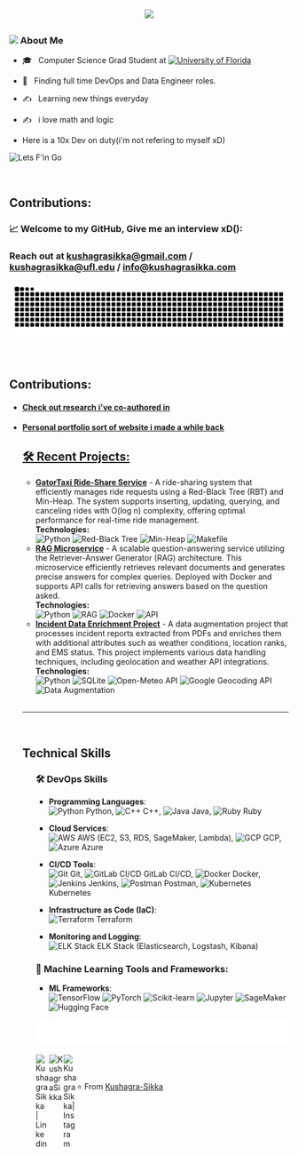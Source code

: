 <h1 align="center">
    <img src="https://readme-typing-svg.herokuapp.com/?font=Fira+Code&size=35&color=00FF00&center=true&vCenter=true&width=500&height=70&duration=2000&lines=Hi+There!+👋;+I'm+Kushagra+Sikka!;" />
</h1>
<div>
<div align="left"> 
  <h3> <img src="https://img.icons8.com/ios-glyphs/30/000000/source-code.png" width="50"> About Me </h3>
  <!-- ### About Me &nbsp; <img src="https://img.icons8.com/ios-glyphs/30/000000/source-code.png" alt="GitHub" width="25"/> -->

  

- 🎓 &nbsp; Computer Science Grad Student at <a href="https://www.ufl.edu"><img src="https://www.ufl.edu/wp-content/uploads/sites/5/2023/09/UF-logo.png" alt="University of Florida" width="80"/></a>
- 🌱 &nbsp; Finding full time DevOps and Data Engineer roles.
- ✍️ &nbsp; Learning new things everyday
- ✍️ &nbsp; i love math and logic

- Here is a 10x Dev on duty(i'm not refering to myself xD)

![Lets F'in Go](https://github.com/Wilfred/Learning-Cuis/blob/master/CuisLiftsAboveItsWeight.png?raw=true)
  
  
</div> 
<br>
<h2>Contributions:</h2>

<!--   GitHub stats graph -->
### 📈 Welcome to my GitHub, Give me an interview xD():
### Reach out at kushagrasikka@gmail.com / kushagrasikka@ufl.edu / info@kushagrasikka.com

<!--   green snake -->
![BEPb's github activity graph](https://raw.githubusercontent.com/BEPb/BEPb/output/github-contribution-grid-snake.svg)
<!--   stats + languages -->                    
<br>
<!-- <a href="https://github-readme-stats.vercel.app/api?username=KushagraSikka&show_icons=true&theme=radical">
  <img align="center" src="https://github-readme-stats.vercel.app/api?username=KushagraSikka&show_icons=true&theme=radical" />
</a> -->
<!-- <a href="https://github-readme-stats.vercel.app/api/top-langs/?username=KushagraSikka&langs_count=10&theme=radical">
  <img align="center" src="https://github-readme-stats.vercel.app/api/top-langs/?username=KushagraSikka&langs_count=20&theme=radical" />
</a> -->

<h2>Contributions:</h2>
<ul>
  <li>
    <h4><a href ="https://www.researchgate.net/profile/Kushagra-Sikka-2">Check out research i've co-authored in </h4>
<li>    
<h4><a href ="https://kushagrasikka.com"> Personal portfolio sort of website i made a while back </h4>  
<h2>🛠 Recent Projects:</h2>
<ul>
  <li>
    <strong><a href="https://github.com/KushagraSikka/Gator_taxi_maintenance_">GatorTaxi Ride-Share Service</a></strong> - A ride-sharing system that efficiently manages ride requests using a Red-Black Tree (RBT) and Min-Heap. The system supports inserting, updating, querying, and canceling rides with O(log n) complexity, offering optimal performance for real-time ride management.
    <br><strong>Technologies:</strong>
    <br> 
    <img src="https://img.shields.io/badge/Python-3776AB?style=for-the-badge&logo=python&logoColor=white" alt="Python">
    <img src="https://img.shields.io/badge/Red--Black%20Tree-228B22?style=for-the-badge" alt="Red-Black Tree">
    <img src="https://img.shields.io/badge/Min--Heap-FFD700?style=for-the-badge" alt="Min-Heap">
    <img src="https://img.shields.io/badge/Makefile-1E90FF?style=for-the-badge" alt="Makefile">
  </li>
  <li>
    <strong><a href="https://github.com/KushagraSikka/RAG_Microservice-">RAG Microservice</a></strong> - A scalable question-answering service utilizing the Retriever-Answer Generator (RAG) architecture. This microservice efficiently retrieves relevant documents and generates precise answers for complex queries. Deployed with Docker and supports API calls for retrieving answers based on the question asked.
    <br><strong>Technologies:</strong>
    <br> 
    <img src="https://img.shields.io/badge/Python-3776AB?style=for-the-badge&logo=python&logoColor=white" alt="Python">
    <img src="https://img.shields.io/badge/RAG-FF4500?style=for-the-badge" alt="RAG">
    <img src="https://img.shields.io/badge/Docker-2496ED?style=for-the-badge&logo=docker&logoColor=white" alt="Docker">
    <img src="https://img.shields.io/badge/API-008080?style=for-the-badge" alt="API">
  </li>
  <li>
    <strong><a href="https://github.com/KushagraSikka/Incident_Data_Enrichment_Project">Incident Data Enrichment Project</a></strong> - A data augmentation project that processes incident reports extracted from PDFs and enriches them with additional attributes such as weather conditions, location ranks, and EMS status. This project implements various data handling techniques, including geolocation and weather API integrations.
    <br><strong>Technologies:</strong>
    <br> 
    <img src="https://img.shields.io/badge/Python-3776AB?style=for-the-badge&logo=python&logoColor=white" alt="Python">
    <img src="https://img.shields.io/badge/SQLite-003B57?style=for-the-badge&logo=sqlite&logoColor=white" alt="SQLite">
    <img src="https://img.shields.io/badge/Open--Meteo%20API-4682B4?style=for-the-badge" alt="Open-Meteo API">
    <img src="https://img.shields.io/badge/Google%20Geocoding%20API-34A853?style=for-the-badge&logo=googlemaps&logoColor=white" alt="Google Geocoding API">
    <img src="https://img.shields.io/badge/Data%20Augmentation-FFD700?style=for-the-badge" alt="Data Augmentation">
  </li>
</ul>
<br>
<hr>
<br>


<h2>Technical Skills</h2>
<ul>

### 🛠 DevOps Skills

- **Programming Languages**:  
  <img src="https://img.icons8.com/color/48/000000/python.png" alt="Python" width="25"/> Python,
  <img src="https://img.icons8.com/color/48/000000/c-plus-plus-logo.png" alt="C++" width="25"/> C++,
  <img src="https://img.icons8.com/color/48/000000/java-coffee-cup-logo.png" alt="Java" width="25"/> Java,
  <img src="https://img.icons8.com/color/48/000000/ruby-programming-language.png" alt="Ruby" width="25"/> Ruby

- **Cloud Services**:  
  <img src="https://img.icons8.com/color/48/000000/amazon-web-services.png" alt="AWS" width="25"/> AWS (EC2, S3, RDS, SageMaker, Lambda),
  <img src="https://img.icons8.com/color/48/000000/google-cloud.png" alt="GCP" width="25"/> GCP,
  <img src="https://www.vectorlogo.zone/logos/microsoft_azure/microsoft_azure-icon.svg" alt="Azure" width="25"/> Azure

- **CI/CD Tools**:  
   <img src="https://img.icons8.com/color/48/000000/git.png" alt="Git" width="25"/> Git,
  <img src="https://img.icons8.com/color/48/000000/gitlab.png" alt="GitLab CI/CD" width="25"/> GitLab CI/CD,
  <img src="https://img.icons8.com/color/48/000000/docker.png" alt="Docker" width="25"/> Docker,
  <img src="https://img.icons8.com/color/48/000000/jenkins.png" alt="Jenkins" width="25"/> Jenkins,
  <img src="https://www.vectorlogo.zone/logos/getpostman/getpostman-icon.svg" alt="Postman" width="25"/> Postman,
  <img src="https://img.icons8.com/color/48/000000/kubernetes.png" alt="Kubernetes" width="25"/> Kubernetes

- **Infrastructure as Code (IaC)**:  
  <img src="https://img.icons8.com/color/48/000000/terraform.png" alt="Terraform" width="25"/> Terraform

- **Monitoring and Logging**:  
  <img src="https://www.vectorlogo.zone/logos/elasticco_kibana/elasticco_kibana-icon.svg" alt="ELK Stack" width="25"/> ELK Stack (Elasticsearch, Logstash, Kibana)

### 🤖 Machine Learning Tools and Frameworks:

- **ML Frameworks**:  
   <img src="https://img.shields.io/badge/TensorFlow-FF6F00?style=for-the-badge&logo=tensorflow&logoColor=white" alt="TensorFlow">
  <img src="https://img.shields.io/badge/PyTorch-EE4C2C?style=for-the-badge&logo=pytorch&logoColor=white" alt="PyTorch">
  <img src="https://img.shields.io/badge/Scikit--Learn-F7931E?style=for-the-badge&logo=scikit-learn&logoColor=white" alt="Scikit-learn">
  <img src="https://img.shields.io/badge/Jupyter-F37626?style=for-the-badge&logo=jupyter&logoColor=white" alt="Jupyter">
  <img src="https://img.shields.io/badge/SageMaker-FF9900?style=for-the-badge&logo=amazonaws&logoColor=white" alt="SageMaker">
  <img src="https://img.shields.io/badge/Hugging%20Face-FFDA66?style=for-the-badge&logo=huggingface&logoColor=black" alt="Hugging Face">

![BEPb's github activity graph](https://github.com/developer-kush/developer-kush/blob/main/README/techstack.svg)


 <a href="https://www.linkedin.com/in/KushagraSikka/">
   <img align="left" alt="KushagraSikka | Linkedin" width="24px" src="https://github.com/piyushP7pravin/piyushP7pravin/blob/master/Linkedin.svg" />
  </a>
  <a href="mailto:kushagrasikka@gmail.com">
    <img align="left" alt=KushagraSikka | Gmail" width="26px" src="https://github.com/piyushP7pravin/piyushP7pravin/blob/master/Gmail.svg" />
  </a>                                                                                                                                    
  <a href="https://www.instagram.com/kushagrasikka/">
    <img align="left" alt="Kushagra Sikka| Instagram" width="24px" src="https://github.com/piyushP7pravin/piyushP7pravin/blob/master/Instagram.svg" />
  </a>
</div>
<br>
<br>

⭐ From [Kushagra-Sikka](https://github.com/KushagraSikka)
